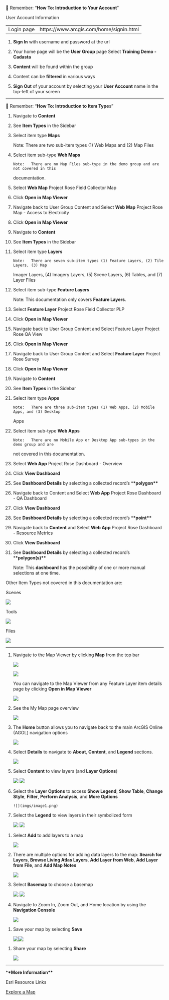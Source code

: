 :arrow_up_small: Remember: “**How To: Introduction to Your Account**”

User Account Information

<table>
    <tr>
    <td>Login page</td>
    <td>https://www.arcgis.com/home/signin.html</td>
  </tr></table>

1. **Sign In** with username and password at the url

2. Your home page will be the **User Group** page
   Select **Training Demo - Cadasta**

3. **Content** will be found within the group

4. Content can be **filtered** in various ways

5. **Sign Out** of your account by selecting your **User Account** name in the top-left of your screen

---

:arrow_up_small: Remember: “**How To: Introduction to Item Type**s”

1.  Navigate to **Content**

2.  See **Item Types** in the Sidebar

3.  Select item type **Maps**

    Note: There are two sub-item types (1) Web Maps and (2) Map Files

4.  Select item sub-type **Web Maps**

        Note: 	There are no Map Files sub-type in the demo group and are not covered in this

    documentation.

5.  Select **Web Map** Project Rose Field Collector Map

6.  Click **Open in Map Viewer**

7.  Navigate back to User Group Content and Select **Web Map** Project Rose Map - Access to
    Electricity

8.  Click **Open in Map Viewer**

9.  Navigate to **Content**

10. See **Item Types** in the Sidebar

11. Select item type **Layers**

        Note: 	There are seven sub-item types (1) Feature Layers, (2) Tile Layers, (3) Map

    Imager Layers, (4) Imagery Layers, (5) Scene Layers, (6) Tables, and (7) Layer
    Files

12. Select item sub-type **Feature Layers**

    Note: This documentation only covers **Feature Layers**.

13. Select **Feature Layer** Project Rose Field Collector PLP

14. Click **Open in Map Viewer**

15. Navigate back to User Group Content and Select Feature Layer Project Rose QA
    View

16. Click **Open in Map Viewer**

17. Navigate back to User Group Content and Select **Feature Layer** Project Rose Survey

18. Click **Open in Map Viewer**

19. Navigate to **Content**

20. See **Item Types** in the Sidebar

21. Select item type **Apps**

        Note: 	There are three sub-item types (1) Web Apps, (2) Mobile Apps, and (3) Desktop

    Apps

22. Select item sub-type **Web Apps**

        Note:	There are no Mobile App or Desktop App sub-types in the demo group and are

    not covered in this documentation.

23. Select **Web App** Project Rose Dashboard - Overview

24. Click **View Dashboard**

25. See **Dashboard Details** by selecting a collected record’s \***\*polygon\*\***

26. Navigate back to Content and Select **Web App** Project Rose Dashboard - QA Dashboard

27. Click **View Dashboard**

28. See **Dashboard Details** by selecting a collected record’s \***\*point\*\***

29. Navigate back to **Content** and Select **Web App** Project Rose Dashboard - Resource
    Metrics

30. Click **View Dashboard**

31. See **Dashboard Details** by selecting a collected record’s \***\*polygon(s)\*\***

    Note: This **dashboard** has the possibility of one or more manual selections at one time.

Other Item Types not covered in this documentation are:

Scenes

![](imgs/image17.jpg)

Tools

![](imgs/image4.jpg)

Files

![](imgs/image2.jpg)

---

1. Navigate to the Map Viewer by clicking **Map** from the top bar

   ![](imgs/image10.jpg)

   ![](imgs/image18.png)


    You can navigate to the Map Viewer from any Feature Layer item details page by clicking **Open in Map Viewer**

    ![](imgs/image14.png)

1.  See the My Map page overview

    ![](imgs/image5.png)

1.  The **Home** button allows you to navigate back to the main ArcGIS Online (AGOL) navigation options

    ![](imgs/image19.png)

1.  Select **Details** to navigate to **About**, **Content**, and **Legend** sections.

    ![](imgs/image12.png)

1.  Select **Content** to view layers (and **Layer Options**)

    ![](imgs/image3.png)
    ![](imgs/image6.png)

1.  Select the **Layer Options** to access **Show Legend**, **Show Table**, **Change Style**,
    **Filter**, **Perform Analysis**, and **More Options**

        ![](imgs/image1.png)

1.  Select the **Legend** to view layers in their symbolized form

    ![](imgs/image16.png)
    ![](imgs/image11.png)

1) Select **Add** to add layers to a map

   ![](imgs/image20.png)

1) There are multiple options for adding data layers to the map: **Search for Layers**, **Browse Living Atlas Layers**, **Add Layer from Web**, **Add Layer from File**, and **Add Map Notes**

   ![](imgs/image8.png)

1) Select **Basemap** to choose a basemap

   ![](imgs/image13.png)
   ![](imgs/image9.png)

1) Navigate to Zoom In, Zoom Out, and Home location by using the **Navigation Console**

   ![](imgs/image21.png)

1. Save your map by selecting **Save**

   ![](imgs/image22.png)![](imgs/image15.png)

1) Share your map by selecting **Share**

   ![](imgs/image7.png)

---

\***\*More Information\*\***

Esri Resource Links

[Explore a Map](https://learn.arcgis.com/en/projects/get-started-with-map-viewer/arcgis-online/lessons/explore-a-map.htm)

